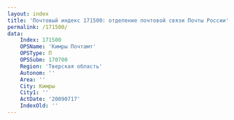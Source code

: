 ```yaml
---
layout: index
title: 'Почтовый индекс 171500: отделение почтовой связи Почты России'
permalink: /171500/
data:
    Index: 171500
    OPSName: 'Кимры Почтамт'
    OPSType: П
    OPSSubm: 170700
    Region: 'Тверская область'
    Autonom: ''
    Area: ''
    City: Кимры
    City1: ''
    ActDate: '20090717'
    IndexOld: ''
---
```

